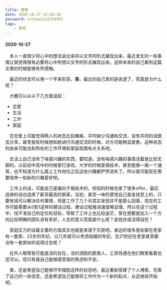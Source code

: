 ```yaml
---
title: 随笔
date: 2020-10-27 14:50:18
password: tvshow1122334455
tags:
    - 随笔
---
```


#### 2020-10-27

&emsp;本人一直很少将心中的想法说出来并以文字的形式展现出来，最近发生的一些事情让我觉得很有必要将心中所想以文字的形式展现出来。这样未来的自己看到这篇文章的时候能够有所感触。

&emsp;最近的状态可以用一个字来形容，**丧**，最近的自己真的是丧透了，究竟是为什么呢？

&emsp;大概可以从以下几方面说起：

 - 恋爱
 - 生活
 - 工作
 - 家庭



&emsp;在恋爱上可能觉得两人的状态比较瘫痪，平时缺少沟通和交流，没有共同的话题去分享，甚至我有时候想和她进行沟通交流的时候，对方可能稍显疲惫。这种状态的由来可能也和所处的工作环境和家庭氛围有点关系吧。

&emsp;生活上自己没有了啥感兴趣的东西，要知道，没有啥感兴趣的事情活着是比较无聊的。以前初中高中的时候爱打游戏，大学的时候爱搞技术，甚至能够一搞一个通宵，也不知道为什么踏上工作岗位之后这些兴趣都俨然消失了。所以我可能现在需要培养一些新的兴趣爱好吧。

&emsp;工作上的话，可能自己是偏向于搞技术的，校招的时候也拿了很多offer，最后选择的话也选择了薪资最高的那家，当初，甚至一味的感觉自己是金钱至上的，只要有钱可以解决任何事情，但是工作了几个月其实发现并不是那么回事，现在的工作可能需要从0到1这样的建设过程，建设过程推进速度略显慢，所以在这个过程中，找不准自己的定位和目标，导致了工作上也比较迷茫，曾在想要是加入一个方向比较明确的团队该有多好，人生的意义究竟是什么呢？金钱亦或活得自在？

&emsp;家庭压力的话最主要的方面其实也就是来源于买房吧。身边的很多朋友都在老家有一套房，23岁的年纪，过几年就可以考虑结婚的年纪，在21世纪在老家甚至都没有一套房如何说得过去呢？

&emsp;在外人眼里我可能是活的自在，活的洒脱的那类人，工资待遇在他们眼里看着也还可以。但只有我自己能够感受我的焦虑和不安。

&emsp;害，还是希望自己能够尽早摆脱这样的状态吧，最近重新搭建了个人博客，完善了自己的一些信息，还是希望自己能够将工作作为一个新的起点，从这继续开始吧。



